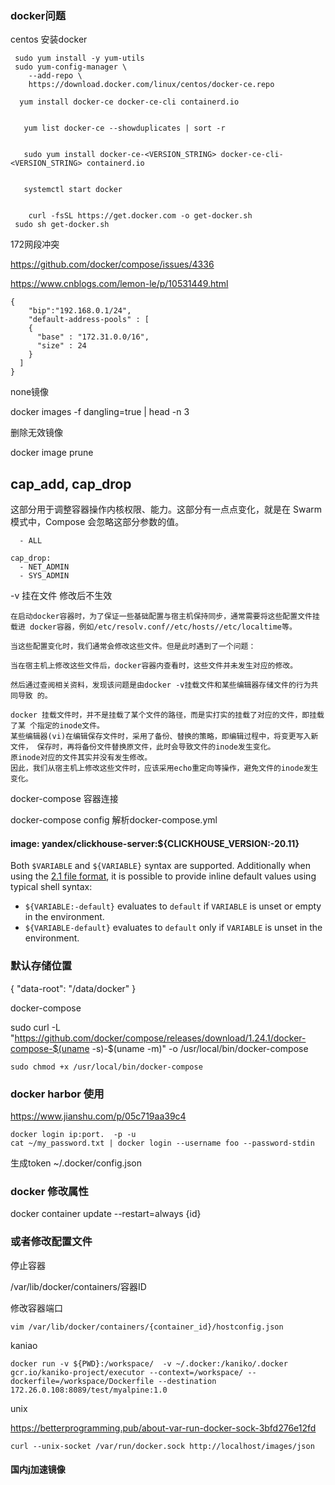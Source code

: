 ### docker问题

centos 安装docker

```
 sudo yum install -y yum-utils
 sudo yum-config-manager \
    --add-repo \
    https://download.docker.com/linux/centos/docker-ce.repo
    
  yum install docker-ce docker-ce-cli containerd.io
  
  
   yum list docker-ce --showduplicates | sort -r
   
   
   sudo yum install docker-ce-<VERSION_STRING> docker-ce-cli-<VERSION_STRING> containerd.io
   
   
   systemctl start docker
   
   
    curl -fsSL https://get.docker.com -o get-docker.sh
 sudo sh get-docker.sh
```



172网段冲突

https://github.com/docker/compose/issues/4336

https://www.cnblogs.com/lemon-le/p/10531449.html

```
{
    "bip":"192.168.0.1/24",
    "default-address-pools" : [
    {
      "base" : "172.31.0.0/16",
      "size" : 24
    }
  ]
}
```



none镜像

docker images -f dangling=true | head -n 3



删除无效镜像

docker image prune



## cap_add, cap_drop

这部分用于调整容器操作内核权限、能力。这部分有一点点变化，就是在 Swarm 模式中，Compose 会忽略这部分参数的值。



```undefined
  - ALL

cap_drop:
  - NET_ADMIN
  - SYS_ADMIN
```



-v 挂在文件 修改后不生效

```
在启动docker容器时，为了保证一些基础配置与宿主机保持同步，通常需要将这些配置文件挂载进 docker容器，例如/etc/resolv.conf//etc/hosts//etc/localtime等。

当这些配置变化时，我们通常会修改这些文件。但是此时遇到了一个问题：

当在宿主机上修改这些文件后，docker容器内查看时，这些文件并未发生对应的修改。

然后通过查阅相关资料，发现该问题是由docker -v挂载文件和某些编辑器存储文件的行为共同导致 的。

docker 挂载文件时，并不是挂载了某个文件的路径，而是实打实的挂载了对应的文件，即挂载了某 个指定的inode文件。
某些编辑器(vi)在编辑保存文件时，采用了备份、替换的策略，即编辑过程中，将变更写入新文件， 保存时，再将备份文件替换原文件，此时会导致文件的inode发生变化。
原inode对应的文件其实并没有发生修改。
因此，我们从宿主机上修改这些文件时，应该采用echo重定向等操作，避免文件的inode发生变化。

```





docker-compose 容器连接



docker-compose config 解析docker-compose.yml



#### image: yandex/clickhouse-server:${CLICKHOUSE_VERSION:-20.11}

Both `$VARIABLE` and `${VARIABLE}` syntax are supported. Additionally when using the [2.1 file format](https://docs.docker.com/compose/compose-file/compose-versioning/#version-21), it is possible to provide inline default values using typical shell syntax:

- `${VARIABLE:-default}` evaluates to `default` if `VARIABLE` is unset or empty in the environment.
- `${VARIABLE-default}` evaluates to `default` only if `VARIABLE` is unset in the environment.





### 默认存储位置

{
   "data-root": "/data/docker"
}



docker-compose

sudo curl -L "https://github.com/docker/compose/releases/download/1.24.1/docker-compose-$(uname -s)-$(uname -m)" -o /usr/local/bin/docker-compose



```
sudo chmod +x /usr/local/bin/docker-compose
```







### docker harbor 使用

https://www.jianshu.com/p/05c719aa39c4



```
docker login ip:port.  -p -u
cat ~/my_password.txt | docker login --username foo --password-stdin
```

生成token ~/.docker/config.json





### docker 修改属性

docker container update --restart=always {id}

### 或者修改配置文件

停止容器

/var/lib/docker/containers/容器ID



修改容器端口

```
vim /var/lib/docker/containers/{container_id}/hostconfig.json
```







kaniao

```
docker run -v ${PWD}:/workspace/  -v ~/.docker:/kaniko/.docker gcr.io/kaniko-project/executor --context=/workspace/ --dockerfile=/workspace/Dockerfile --destination 172.26.0.108:8089/test/myalpine:1.0
```



unix

https://betterprogramming.pub/about-var-run-docker-sock-3bfd276e12fd

```
curl --unix-socket /var/run/docker.sock http://localhost/images/json 
```



#### 国内j加速镜像
